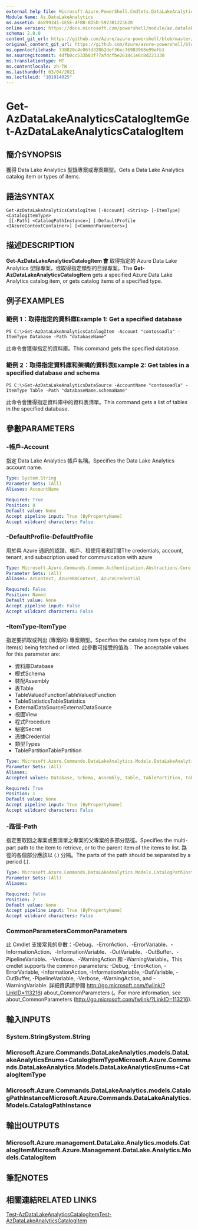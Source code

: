 ```yaml
---
external help file: Microsoft.Azure.PowerShell.Cmdlets.DataLakeAnalytics.dll-Help.xml
Module Name: Az.DataLakeAnalytics
ms.assetid: A6899341-1E5E-4F8B-8D5D-5923B1223628
online version: https://docs.microsoft.com/powershell/module/az.datalakeanalytics/get-azdatalakeanalyticscatalogitem
schema: 2.0.0
content_git_url: https://github.com/Azure/azure-powershell/blob/master/src/DataLakeAnalytics/DataLakeAnalytics/help/Get-AzDataLakeAnalyticsCatalogItem.md
original_content_git_url: https://github.com/Azure/azure-powershell/blob/master/src/DataLakeAnalytics/DataLakeAnalytics/help/Get-AzDataLakeAnalyticsCatalogItem.md
ms.openlocfilehash: 738820c4c06fd32862def36ec76983968e99efb1
ms.sourcegitcommit: 4dfb0cc533b83f77afdcfbe2618c1e6c8d221330
ms.translationtype: MT
ms.contentlocale: zh-TW
ms.lasthandoff: 03/04/2021
ms.locfileid: "101914025"
---
```

# <span data-ttu-id="21ded-101">Get-AzDataLakeAnalyticsCatalogItem</span><span class="sxs-lookup"><span data-stu-id="21ded-101">Get-AzDataLakeAnalyticsCatalogItem</span></span>

## <span data-ttu-id="21ded-102">簡介</span><span class="sxs-lookup"><span data-stu-id="21ded-102">SYNOPSIS</span></span>
<span data-ttu-id="21ded-103">獲得 Data Lake Analytics 型錄專案或專案類型。</span><span class="sxs-lookup"><span data-stu-id="21ded-103">Gets a Data Lake Analytics catalog item or types of items.</span></span>

## <span data-ttu-id="21ded-104">語法</span><span class="sxs-lookup"><span data-stu-id="21ded-104">SYNTAX</span></span>

```
Get-AzDataLakeAnalyticsCatalogItem [-Account] <String> [-ItemType] <CatalogItemType>
 [[-Path] <CatalogPathInstance>] [-DefaultProfile <IAzureContextContainer>] [<CommonParameters>]
```

## <span data-ttu-id="21ded-105">描述</span><span class="sxs-lookup"><span data-stu-id="21ded-105">DESCRIPTION</span></span>
<span data-ttu-id="21ded-106">**Get-AzDataLakeAnalyticsCatalogItem 會** 取得指定的 Azure Data Lake Analytics 型錄專案，或取得指定類型的目錄專案。</span><span class="sxs-lookup"><span data-stu-id="21ded-106">The **Get-AzDataLakeAnalyticsCatalogItem** gets a specified Azure Data Lake Analytics catalog item, or gets catalog items of a specified type.</span></span>

## <span data-ttu-id="21ded-107">例子</span><span class="sxs-lookup"><span data-stu-id="21ded-107">EXAMPLES</span></span>

### <span data-ttu-id="21ded-108">範例 1：取得指定的資料庫</span><span class="sxs-lookup"><span data-stu-id="21ded-108">Example 1: Get a specified database</span></span>
```
PS C:\>Get-AzDataLakeAnalyticsCatalogItem -Account "contosoadla" -ItemType Database -Path "databaseName"
```

<span data-ttu-id="21ded-109">此命令會獲得指定的資料庫。</span><span class="sxs-lookup"><span data-stu-id="21ded-109">This command gets the specified database.</span></span>

### <span data-ttu-id="21ded-110">範例 2：取得指定資料庫和架構的資料表</span><span class="sxs-lookup"><span data-stu-id="21ded-110">Example 2: Get tables in a specified database and schema</span></span>
```
PS C:\>Get-AzDataLakeAnalyticsDataSource -AccountName "contosoadla" -ItemType Table -Path "databaseName.schemaName"
```

<span data-ttu-id="21ded-111">此命令會獲得指定資料庫中的資料表清單。</span><span class="sxs-lookup"><span data-stu-id="21ded-111">This command gets a list of tables in the specified database.</span></span>

## <span data-ttu-id="21ded-112">參數</span><span class="sxs-lookup"><span data-stu-id="21ded-112">PARAMETERS</span></span>

### <span data-ttu-id="21ded-113">-帳戶</span><span class="sxs-lookup"><span data-stu-id="21ded-113">-Account</span></span>
<span data-ttu-id="21ded-114">指定 Data Lake Analytics 帳戶名稱。</span><span class="sxs-lookup"><span data-stu-id="21ded-114">Specifies the Data Lake Analytics account name.</span></span>

```yaml
Type: System.String
Parameter Sets: (All)
Aliases: AccountName

Required: True
Position: 0
Default value: None
Accept pipeline input: True (ByPropertyName)
Accept wildcard characters: False
```

### <span data-ttu-id="21ded-115">-DefaultProfile</span><span class="sxs-lookup"><span data-stu-id="21ded-115">-DefaultProfile</span></span>
<span data-ttu-id="21ded-116">用於與 Azure 通訊的認證、帳戶、租使用者和訂閱</span><span class="sxs-lookup"><span data-stu-id="21ded-116">The credentials, account, tenant, and subscription used for communication with azure</span></span>

```yaml
Type: Microsoft.Azure.Commands.Common.Authentication.Abstractions.Core.IAzureContextContainer
Parameter Sets: (All)
Aliases: AzContext, AzureRmContext, AzureCredential

Required: False
Position: Named
Default value: None
Accept pipeline input: False
Accept wildcard characters: False
```

### <span data-ttu-id="21ded-117">-ItemType</span><span class="sxs-lookup"><span data-stu-id="21ded-117">-ItemType</span></span>
<span data-ttu-id="21ded-118">指定要抓取或列出 (專案的) 專案類型。</span><span class="sxs-lookup"><span data-stu-id="21ded-118">Specifies the catalog item type of the item(s) being fetched or listed.</span></span>
<span data-ttu-id="21ded-119">此參數可接受的值為：</span><span class="sxs-lookup"><span data-stu-id="21ded-119">The acceptable values for this parameter are:</span></span>
- <span data-ttu-id="21ded-120">資料庫</span><span class="sxs-lookup"><span data-stu-id="21ded-120">Database</span></span>
- <span data-ttu-id="21ded-121">模式</span><span class="sxs-lookup"><span data-stu-id="21ded-121">Schema</span></span>
- <span data-ttu-id="21ded-122">裝配</span><span class="sxs-lookup"><span data-stu-id="21ded-122">Assembly</span></span>
- <span data-ttu-id="21ded-123">表</span><span class="sxs-lookup"><span data-stu-id="21ded-123">Table</span></span>
- <span data-ttu-id="21ded-124">TableValuedFunction</span><span class="sxs-lookup"><span data-stu-id="21ded-124">TableValuedFunction</span></span>
- <span data-ttu-id="21ded-125">TableStatistics</span><span class="sxs-lookup"><span data-stu-id="21ded-125">TableStatistics</span></span>
- <span data-ttu-id="21ded-126">ExternalDataSource</span><span class="sxs-lookup"><span data-stu-id="21ded-126">ExternalDataSource</span></span>
- <span data-ttu-id="21ded-127">視圖</span><span class="sxs-lookup"><span data-stu-id="21ded-127">View</span></span>
- <span data-ttu-id="21ded-128">程式</span><span class="sxs-lookup"><span data-stu-id="21ded-128">Procedure</span></span>
- <span data-ttu-id="21ded-129">秘密</span><span class="sxs-lookup"><span data-stu-id="21ded-129">Secret</span></span>
- <span data-ttu-id="21ded-130">憑據</span><span class="sxs-lookup"><span data-stu-id="21ded-130">Credential</span></span>
- <span data-ttu-id="21ded-131">類型</span><span class="sxs-lookup"><span data-stu-id="21ded-131">Types</span></span>
- <span data-ttu-id="21ded-132">TablePartition</span><span class="sxs-lookup"><span data-stu-id="21ded-132">TablePartition</span></span>

```yaml
Type: Microsoft.Azure.Commands.DataLakeAnalytics.Models.DataLakeAnalyticsEnums+CatalogItemType
Parameter Sets: (All)
Aliases:
Accepted values: Database, Schema, Assembly, Table, TablePartition, TableValuedFunction, TableStatistics, ExternalDataSource, View, Procedure, Secret, Credential, Types, Package

Required: True
Position: 1
Default value: None
Accept pipeline input: True (ByPropertyName)
Accept wildcard characters: False
```

### <span data-ttu-id="21ded-133">-路徑</span><span class="sxs-lookup"><span data-stu-id="21ded-133">-Path</span></span>
<span data-ttu-id="21ded-134">指定要取回之專案或要清單之專案的父專案的多部分路徑。</span><span class="sxs-lookup"><span data-stu-id="21ded-134">Specifies the multi-part path to the item to retrieve, or to the parent item of the items to list.</span></span>
<span data-ttu-id="21ded-135">路徑的各個部分應該以 (.) 分隔。</span><span class="sxs-lookup"><span data-stu-id="21ded-135">The parts of the path should be separated by a period (.).</span></span>

```yaml
Type: Microsoft.Azure.Commands.DataLakeAnalytics.Models.CatalogPathInstance
Parameter Sets: (All)
Aliases:

Required: False
Position: 2
Default value: None
Accept pipeline input: True (ByPropertyName)
Accept wildcard characters: False
```

### <span data-ttu-id="21ded-136">CommonParameters</span><span class="sxs-lookup"><span data-stu-id="21ded-136">CommonParameters</span></span>
<span data-ttu-id="21ded-137">此 Cmdlet 支援常見的參數：-Debug、-ErrorAction、-ErrorVariable、-InformationAction、-InformationVariable、-OutVariable、-OutBuffer、-PipelineVariable、-Verbose、-WarningAction 和 -WarningVariable。</span><span class="sxs-lookup"><span data-stu-id="21ded-137">This cmdlet supports the common parameters: -Debug, -ErrorAction, -ErrorVariable, -InformationAction, -InformationVariable, -OutVariable, -OutBuffer, -PipelineVariable, -Verbose, -WarningAction, and -WarningVariable.</span></span> <span data-ttu-id="21ded-138">詳細資訊請參閱 http://go.microsoft.com/fwlink/?LinkID=113216) about_CommonParameters (。</span><span class="sxs-lookup"><span data-stu-id="21ded-138">For more information, see about_CommonParameters (http://go.microsoft.com/fwlink/?LinkID=113216).</span></span>

## <span data-ttu-id="21ded-139">輸入</span><span class="sxs-lookup"><span data-stu-id="21ded-139">INPUTS</span></span>

### <span data-ttu-id="21ded-140">System.String</span><span class="sxs-lookup"><span data-stu-id="21ded-140">System.String</span></span>

### <span data-ttu-id="21ded-141">Microsoft.Azure.Commands.DataLakeAnalytics.models.DataLakeAnalyticsEnums+CatalogItemType</span><span class="sxs-lookup"><span data-stu-id="21ded-141">Microsoft.Azure.Commands.DataLakeAnalytics.Models.DataLakeAnalyticsEnums+CatalogItemType</span></span>

### <span data-ttu-id="21ded-142">Microsoft.Azure.Commands.DataLakeAnalytics.models.CatalogPathInstance</span><span class="sxs-lookup"><span data-stu-id="21ded-142">Microsoft.Azure.Commands.DataLakeAnalytics.Models.CatalogPathInstance</span></span>

## <span data-ttu-id="21ded-143">輸出</span><span class="sxs-lookup"><span data-stu-id="21ded-143">OUTPUTS</span></span>

### <span data-ttu-id="21ded-144">Microsoft.Azure.management.DataLake.Analytics.models.CatalogItem</span><span class="sxs-lookup"><span data-stu-id="21ded-144">Microsoft.Azure.Management.DataLake.Analytics.Models.CatalogItem</span></span>

## <span data-ttu-id="21ded-145">筆記</span><span class="sxs-lookup"><span data-stu-id="21ded-145">NOTES</span></span>

## <span data-ttu-id="21ded-146">相關連結</span><span class="sxs-lookup"><span data-stu-id="21ded-146">RELATED LINKS</span></span>

[<span data-ttu-id="21ded-147">Test-AzDataLakeAnalyticsCatalogItem</span><span class="sxs-lookup"><span data-stu-id="21ded-147">Test-AzDataLakeAnalyticsCatalogItem</span></span>](./Test-AzDataLakeAnalyticsCatalogItem.md)


